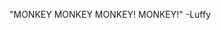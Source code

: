 "MONKEY MONKEY MONKEY! MONKEY!" -Luffy
<!---
piorionis/piorionis is a ✨ special ✨ repository because its `README.md` (this file) appears on your GitHub profile.
You can click the Preview link to take a look at your changes.
--->

